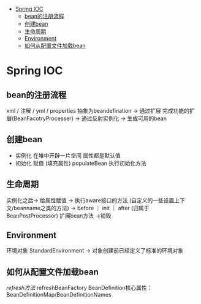 - [Spring IOC](#spring-ioc)
  - [bean的注册流程](#bean的注册流程)
  - [创建bean](#创建bean)
  - [生命周期](#生命周期)
  - [Environment](#environment)
  - [如何从配置文件加载bean](#如何从配置文件加载bean)
# Spring IOC
## bean的注册流程
xml / 注解 / yml / properties 抽象为beandefination -> 通过扩展 完成功能的扩展(BeanFacotryProcesser) -> 通过反射实例化 -> 生成可用的bean

## 创建bean
- 实例化
  在堆中开辟一片空间 属性都是默认值 
- 初始化
  赋值 (填充属性) populateBean
  执行初始化方法

## 生命周期
实例化之后-> 给属性赋值 -> 执行aware接口的方法 (自定义的一些设置上下文/beanname之类的方法) -> before ｜ init ｜ after (归属于BeanPostProcessor) 扩展bean方法 ->销毁
## Environment
环境对象 StandardEnvironment -> 对象创建前已经定义了标准的环境对象
## 如何从配置文件加载bean
*refresh方法*
refreshBeanFactory
BeanDefinition核心属性：
BeanDefinitionMap/BeanDefinitionNames